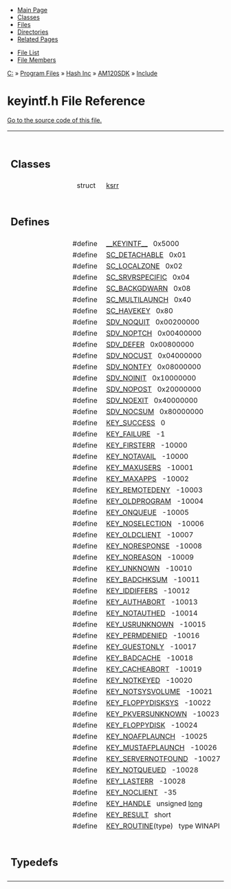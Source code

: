 <div class="tabs">

- [Main Page](index.md)
- [Classes](annotated.md)
- <span id="current">[Files](files.md)</span>
- [Directories](dirs.md)
- [Related Pages](pages.md)

</div>

<div class="tabs">

- [File List](files.md)
- [File Members](globals.md)

</div>

<div class="nav">

<a href="dir_C_3A_2F.md" class="el">C:</a> » <a href="dir_C_3A_2FProgram_20Files_2F.md" class="el">Program Files</a> » <a href="dir_C_3A_2FProgram_20Files_2FHash_20Inc_2F.md" class="el">Hash Inc</a> » <a href="dir_C_3A_2FProgram_20Files_2FHash_20Inc_2FAM120SDK_2F.md" class="el">AM120SDK</a> » <a href="dir_C_3A_2FProgram_20Files_2FHash_20Inc_2FAM120SDK_2FInclude_2F.md" class="el">Include</a>

</div>

# keyintf.h File Reference

[Go to the source code of this file.](keyintf_8h-source.md)

<table data-border="0" data-cellpadding="0" data-cellspacing="0">
<colgroup>
<col style="width: 50%" />
<col style="width: 50%" />
</colgroup>
<tbody>
<tr>
<td></td>
<td></td>
</tr>
<tr>
<td colspan="2"><br />
&#10;<h2 id="classes">Classes</h2></td>
</tr>
<tr>
<td class="memItemLeft" style="text-align: right;" data-nowrap="" data-valign="top">struct  </td>
<td class="memItemRight" data-valign="bottom"><a href="structksrr.md" class="el">ksrr</a></td>
</tr>
<tr>
<td colspan="2"><br />
&#10;<h2 id="defines">Defines</h2></td>
</tr>
<tr>
<td class="memItemLeft" style="text-align: right;" data-nowrap="" data-valign="top">#define </td>
<td class="memItemRight" data-valign="bottom"><a href="keyintf_8h.md#b666223becc6e7d3b160ccd529714334" class="el">__KEYINTF__</a>   0x5000</td>
</tr>
<tr>
<td class="memItemLeft" style="text-align: right;" data-nowrap="" data-valign="top">#define </td>
<td class="memItemRight" data-valign="bottom"><a href="keyintf_8h.md#572571892b882ebee079616365e2d450" class="el">SC_DETACHABLE</a>   0x01</td>
</tr>
<tr>
<td class="memItemLeft" style="text-align: right;" data-nowrap="" data-valign="top">#define </td>
<td class="memItemRight" data-valign="bottom"><a href="keyintf_8h.md#9e9edc9dad94a4b3a80769ff06972315" class="el">SC_LOCALZONE</a>   0x02</td>
</tr>
<tr>
<td class="memItemLeft" style="text-align: right;" data-nowrap="" data-valign="top">#define </td>
<td class="memItemRight" data-valign="bottom"><a href="keyintf_8h.md#14fafee7deb8ffd10db40b480f9a5902" class="el">SC_SRVRSPECIFIC</a>   0x04</td>
</tr>
<tr>
<td class="memItemLeft" style="text-align: right;" data-nowrap="" data-valign="top">#define </td>
<td class="memItemRight" data-valign="bottom"><a href="keyintf_8h.md#cf54a96b3fdab699dce949acf8a91ed0" class="el">SC_BACKGDWARN</a>   0x08</td>
</tr>
<tr>
<td class="memItemLeft" style="text-align: right;" data-nowrap="" data-valign="top">#define </td>
<td class="memItemRight" data-valign="bottom"><a href="keyintf_8h.md#4bbe6760746186f0c34562956e1d92e5" class="el">SC_MULTILAUNCH</a>   0x40</td>
</tr>
<tr>
<td class="memItemLeft" style="text-align: right;" data-nowrap="" data-valign="top">#define </td>
<td class="memItemRight" data-valign="bottom"><a href="keyintf_8h.md#611ebb8798a523b3fd0a429596e9ac71" class="el">SC_HAVEKEY</a>   0x80</td>
</tr>
<tr>
<td class="memItemLeft" style="text-align: right;" data-nowrap="" data-valign="top">#define </td>
<td class="memItemRight" data-valign="bottom"><a href="keyintf_8h.md#316bb72b4f099e351d9391b82e16e230" class="el">SDV_NOQUIT</a>   0x00200000</td>
</tr>
<tr>
<td class="memItemLeft" style="text-align: right;" data-nowrap="" data-valign="top">#define </td>
<td class="memItemRight" data-valign="bottom"><a href="keyintf_8h.md#bd3c83741d270e542d81a76b645fbe36" class="el">SDV_NOPTCH</a>   0x00400000</td>
</tr>
<tr>
<td class="memItemLeft" style="text-align: right;" data-nowrap="" data-valign="top">#define </td>
<td class="memItemRight" data-valign="bottom"><a href="keyintf_8h.md#e95187c54559d901b927e6b6f706a187" class="el">SDV_DEFER</a>   0x00800000</td>
</tr>
<tr>
<td class="memItemLeft" style="text-align: right;" data-nowrap="" data-valign="top">#define </td>
<td class="memItemRight" data-valign="bottom"><a href="keyintf_8h.md#5f8189e59bd1eac4d0a0ecce58fb3fa8" class="el">SDV_NOCUST</a>   0x04000000</td>
</tr>
<tr>
<td class="memItemLeft" style="text-align: right;" data-nowrap="" data-valign="top">#define </td>
<td class="memItemRight" data-valign="bottom"><a href="keyintf_8h.md#ba1350ff7322f50f5bc9ab3bd8270137" class="el">SDV_NONTFY</a>   0x08000000</td>
</tr>
<tr>
<td class="memItemLeft" style="text-align: right;" data-nowrap="" data-valign="top">#define </td>
<td class="memItemRight" data-valign="bottom"><a href="keyintf_8h.md#e9c9d74f27d0e264e89a9ebdc40ff5b7" class="el">SDV_NOINIT</a>   0x10000000</td>
</tr>
<tr>
<td class="memItemLeft" style="text-align: right;" data-nowrap="" data-valign="top">#define </td>
<td class="memItemRight" data-valign="bottom"><a href="keyintf_8h.md#70db3e728dc5e9d1883a23f4a58409be" class="el">SDV_NOPOST</a>   0x20000000</td>
</tr>
<tr>
<td class="memItemLeft" style="text-align: right;" data-nowrap="" data-valign="top">#define </td>
<td class="memItemRight" data-valign="bottom"><a href="keyintf_8h.md#d084b2a72eeec1223a947fbfd5601627" class="el">SDV_NOEXIT</a>   0x40000000</td>
</tr>
<tr>
<td class="memItemLeft" style="text-align: right;" data-nowrap="" data-valign="top">#define </td>
<td class="memItemRight" data-valign="bottom"><a href="keyintf_8h.md#e4e9355ff87cc232a9084ffb018617cd" class="el">SDV_NOCSUM</a>   0x80000000</td>
</tr>
<tr>
<td class="memItemLeft" style="text-align: right;" data-nowrap="" data-valign="top">#define </td>
<td class="memItemRight" data-valign="bottom"><a href="keyintf_8h.md#5b7c51d018473e2c90a56b33f65dd50c" class="el">KEY_SUCCESS</a>   0</td>
</tr>
<tr>
<td class="memItemLeft" style="text-align: right;" data-nowrap="" data-valign="top">#define </td>
<td class="memItemRight" data-valign="bottom"><a href="keyintf_8h.md#56fbcdd8409ff35002ef567497d05bbe" class="el">KEY_FAILURE</a>   -1</td>
</tr>
<tr>
<td class="memItemLeft" style="text-align: right;" data-nowrap="" data-valign="top">#define </td>
<td class="memItemRight" data-valign="bottom"><a href="keyintf_8h.md#2a7fda1e7968582d6e5f033f5d03b241" class="el">KEY_FIRSTERR</a>   -10000</td>
</tr>
<tr>
<td class="memItemLeft" style="text-align: right;" data-nowrap="" data-valign="top">#define </td>
<td class="memItemRight" data-valign="bottom"><a href="keyintf_8h.md#0f9a94d29013da6468c0dee38da23105" class="el">KEY_NOTAVAIL</a>   -10000</td>
</tr>
<tr>
<td class="memItemLeft" style="text-align: right;" data-nowrap="" data-valign="top">#define </td>
<td class="memItemRight" data-valign="bottom"><a href="keyintf_8h.md#92dad613dda75b139f06f74897841345" class="el">KEY_MAXUSERS</a>   -10001</td>
</tr>
<tr>
<td class="memItemLeft" style="text-align: right;" data-nowrap="" data-valign="top">#define </td>
<td class="memItemRight" data-valign="bottom"><a href="keyintf_8h.md#b2400a6e22fdb04a707c64f33d0106a4" class="el">KEY_MAXAPPS</a>   -10002</td>
</tr>
<tr>
<td class="memItemLeft" style="text-align: right;" data-nowrap="" data-valign="top">#define </td>
<td class="memItemRight" data-valign="bottom"><a href="keyintf_8h.md#c5ddbaf5eae63dc4e25f14a5c0f6fd12" class="el">KEY_REMOTEDENY</a>   -10003</td>
</tr>
<tr>
<td class="memItemLeft" style="text-align: right;" data-nowrap="" data-valign="top">#define </td>
<td class="memItemRight" data-valign="bottom"><a href="keyintf_8h.md#ecce57213039b599a4cf4efe4ecd5078" class="el">KEY_OLDPROGRAM</a>   -10004</td>
</tr>
<tr>
<td class="memItemLeft" style="text-align: right;" data-nowrap="" data-valign="top">#define </td>
<td class="memItemRight" data-valign="bottom"><a href="keyintf_8h.md#f77fde34fd5a2379f87b0ff952811941" class="el">KEY_ONQUEUE</a>   -10005</td>
</tr>
<tr>
<td class="memItemLeft" style="text-align: right;" data-nowrap="" data-valign="top">#define </td>
<td class="memItemRight" data-valign="bottom"><a href="keyintf_8h.md#05baf2d26bddffe4b8d489956b2c2c6d" class="el">KEY_NOSELECTION</a>   -10006</td>
</tr>
<tr>
<td class="memItemLeft" style="text-align: right;" data-nowrap="" data-valign="top">#define </td>
<td class="memItemRight" data-valign="bottom"><a href="keyintf_8h.md#6965efa2647665d2f70ecef1921ce6e7" class="el">KEY_OLDCLIENT</a>   -10007</td>
</tr>
<tr>
<td class="memItemLeft" style="text-align: right;" data-nowrap="" data-valign="top">#define </td>
<td class="memItemRight" data-valign="bottom"><a href="keyintf_8h.md#4c037f9570e7aea6d334789d2875748b" class="el">KEY_NORESPONSE</a>   -10008</td>
</tr>
<tr>
<td class="memItemLeft" style="text-align: right;" data-nowrap="" data-valign="top">#define </td>
<td class="memItemRight" data-valign="bottom"><a href="keyintf_8h.md#7d846f92898845cb0694984a3e92cddc" class="el">KEY_NOREASON</a>   -10009</td>
</tr>
<tr>
<td class="memItemLeft" style="text-align: right;" data-nowrap="" data-valign="top">#define </td>
<td class="memItemRight" data-valign="bottom"><a href="keyintf_8h.md#c65562a4ae65d30cddd4dbd6a196d3ae" class="el">KEY_UNKNOWN</a>   -10010</td>
</tr>
<tr>
<td class="memItemLeft" style="text-align: right;" data-nowrap="" data-valign="top">#define </td>
<td class="memItemRight" data-valign="bottom"><a href="keyintf_8h.md#992da563f5c0983e8fa08ddfa8ead71a" class="el">KEY_BADCHKSUM</a>   -10011</td>
</tr>
<tr>
<td class="memItemLeft" style="text-align: right;" data-nowrap="" data-valign="top">#define </td>
<td class="memItemRight" data-valign="bottom"><a href="keyintf_8h.md#491fd5d1e3c8712401980b2ede9a29ad" class="el">KEY_IDDIFFERS</a>   -10012</td>
</tr>
<tr>
<td class="memItemLeft" style="text-align: right;" data-nowrap="" data-valign="top">#define </td>
<td class="memItemRight" data-valign="bottom"><a href="keyintf_8h.md#5bf34d418853844731f21166e240be8f" class="el">KEY_AUTHABORT</a>   -10013</td>
</tr>
<tr>
<td class="memItemLeft" style="text-align: right;" data-nowrap="" data-valign="top">#define </td>
<td class="memItemRight" data-valign="bottom"><a href="keyintf_8h.md#8636c0743b28b0cf0340c9b505e7e253" class="el">KEY_NOTAUTHED</a>   -10014</td>
</tr>
<tr>
<td class="memItemLeft" style="text-align: right;" data-nowrap="" data-valign="top">#define </td>
<td class="memItemRight" data-valign="bottom"><a href="keyintf_8h.md#939c140617148051af11fc8c27374710" class="el">KEY_USRUNKNOWN</a>   -10015</td>
</tr>
<tr>
<td class="memItemLeft" style="text-align: right;" data-nowrap="" data-valign="top">#define </td>
<td class="memItemRight" data-valign="bottom"><a href="keyintf_8h.md#9256fca291b4d0d925e8511fe708eac0" class="el">KEY_PERMDENIED</a>   -10016</td>
</tr>
<tr>
<td class="memItemLeft" style="text-align: right;" data-nowrap="" data-valign="top">#define </td>
<td class="memItemRight" data-valign="bottom"><a href="keyintf_8h.md#b18d672180ec8cdcfef6781a811f790e" class="el">KEY_GUESTONLY</a>   -10017</td>
</tr>
<tr>
<td class="memItemLeft" style="text-align: right;" data-nowrap="" data-valign="top">#define </td>
<td class="memItemRight" data-valign="bottom"><a href="keyintf_8h.md#8d7fe5f2920c8a9ef31ae19e3dc7e5e1" class="el">KEY_BADCACHE</a>   -10018</td>
</tr>
<tr>
<td class="memItemLeft" style="text-align: right;" data-nowrap="" data-valign="top">#define </td>
<td class="memItemRight" data-valign="bottom"><a href="keyintf_8h.md#effa992d80658cce9f1988e4bc1e4795" class="el">KEY_CACHEABORT</a>   -10019</td>
</tr>
<tr>
<td class="memItemLeft" style="text-align: right;" data-nowrap="" data-valign="top">#define </td>
<td class="memItemRight" data-valign="bottom"><a href="keyintf_8h.md#59756a10be99ba75d628010b762621b9" class="el">KEY_NOTKEYED</a>   -10020</td>
</tr>
<tr>
<td class="memItemLeft" style="text-align: right;" data-nowrap="" data-valign="top">#define </td>
<td class="memItemRight" data-valign="bottom"><a href="keyintf_8h.md#7d88c67ca4ef30f25c40ebb10b61bafd" class="el">KEY_NOTSYSVOLUME</a>   -10021</td>
</tr>
<tr>
<td class="memItemLeft" style="text-align: right;" data-nowrap="" data-valign="top">#define </td>
<td class="memItemRight" data-valign="bottom"><a href="keyintf_8h.md#33aad678225e223f42bcb3c56250bac3" class="el">KEY_FLOPPYDISKSYS</a>   -10022</td>
</tr>
<tr>
<td class="memItemLeft" style="text-align: right;" data-nowrap="" data-valign="top">#define </td>
<td class="memItemRight" data-valign="bottom"><a href="keyintf_8h.md#8db65ef08a549e90faad7a9c87cd383d" class="el">KEY_PKVERSUNKNOWN</a>   -10023</td>
</tr>
<tr>
<td class="memItemLeft" style="text-align: right;" data-nowrap="" data-valign="top">#define </td>
<td class="memItemRight" data-valign="bottom"><a href="keyintf_8h.md#565b3dd5a400a7149d95a75964954691" class="el">KEY_FLOPPYDISK</a>   -10024</td>
</tr>
<tr>
<td class="memItemLeft" style="text-align: right;" data-nowrap="" data-valign="top">#define </td>
<td class="memItemRight" data-valign="bottom"><a href="keyintf_8h.md#5120269a7773610ce3e0358486b11a3f" class="el">KEY_NOAFPLAUNCH</a>   -10025</td>
</tr>
<tr>
<td class="memItemLeft" style="text-align: right;" data-nowrap="" data-valign="top">#define </td>
<td class="memItemRight" data-valign="bottom"><a href="keyintf_8h.md#f2796e5912302ed92dcb65d04b42ba31" class="el">KEY_MUSTAFPLAUNCH</a>   -10026</td>
</tr>
<tr>
<td class="memItemLeft" style="text-align: right;" data-nowrap="" data-valign="top">#define </td>
<td class="memItemRight" data-valign="bottom"><a href="keyintf_8h.md#421dc29cbe829ecd2d7110c54198cfd7" class="el">KEY_SERVERNOTFOUND</a>   -10027</td>
</tr>
<tr>
<td class="memItemLeft" style="text-align: right;" data-nowrap="" data-valign="top">#define </td>
<td class="memItemRight" data-valign="bottom"><a href="keyintf_8h.md#a5c1c9b84cecace25cc3bc8478759d94" class="el">KEY_NOTQUEUED</a>   -10028</td>
</tr>
<tr>
<td class="memItemLeft" style="text-align: right;" data-nowrap="" data-valign="top">#define </td>
<td class="memItemRight" data-valign="bottom"><a href="keyintf_8h.md#408bf2d386c73e2971f1d305f3fb96f3" class="el">KEY_LASTERR</a>   -10028</td>
</tr>
<tr>
<td class="memItemLeft" style="text-align: right;" data-nowrap="" data-valign="top">#define </td>
<td class="memItemRight" data-valign="bottom"><a href="keyintf_8h.md#28652eff8d4825acd60c04bcec7355cb" class="el">KEY_NOCLIENT</a>   -35</td>
</tr>
<tr>
<td class="memItemLeft" style="text-align: right;" data-nowrap="" data-valign="top">#define </td>
<td class="memItemRight" data-valign="bottom"><a href="keyintf_8h.md#4bd7c180b0f5d7a412e8b6d4270c9261" class="el">KEY_HANDLE</a>   unsigned <a href="Rave_8h.md#f03dc93db7c58a69ed5c83e1fa49cf0e" class="el">long</a></td>
</tr>
<tr>
<td class="memItemLeft" style="text-align: right;" data-nowrap="" data-valign="top">#define </td>
<td class="memItemRight" data-valign="bottom"><a href="keyintf_8h.md#b29c2112bfaaf57810c5c5192fa4e0b7" class="el">KEY_RESULT</a>   short</td>
</tr>
<tr>
<td class="memItemLeft" style="text-align: right;" data-nowrap="" data-valign="top">#define </td>
<td class="memItemRight" data-valign="bottom"><a href="keyintf_8h.md#b529a8129fa98838e748b027f35d6f19" class="el">KEY_ROUTINE</a>(type)   type WINAPI</td>
</tr>
<tr>
<td colspan="2"><br />
&#10;<h2 id="typedefs">Typedefs</h2></td>
</tr>
<tr>
<td class="memItemLeft" styl